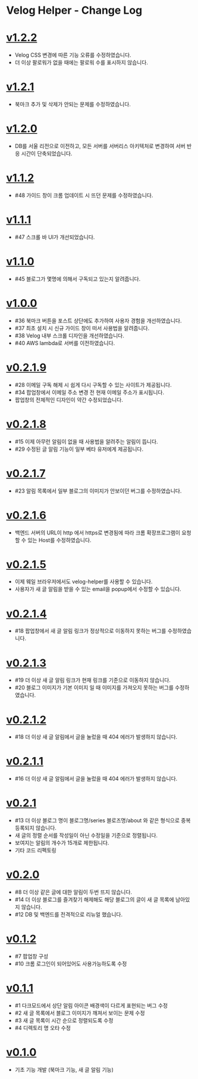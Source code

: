 # Velog Helper - Change Log

# [v1.2.2](https://github.com/junah201/velog-helper/releases/tag/v1.2.2)

- Velog CSS 변경에 따른 기능 오류를 수정하였습니다.
- 더 이상 팔로워가 없을 때에는 팔로워 수를 표시하지 않습니다.

# [v1.2.1](https://github.com/junah201/velog-helper/releases/tag/v1.2.1)

- 북마크 추가 및 삭제가 안되는 문제를 수정하였습니다.

# [v1.2.0](https://github.com/junah201/velog-helper/releases/tag/v1.2.0)

- DB를 서울 리전으로 이전하고, 모든 서버를 서버리스 아키텍처로 변경하여 서버 반응 시간이 단축되었습니다.

# [v1.1.2](https://github.com/junah201/velog-helper/releases/tag/v1.1.2)

- #48 가이드 창이 크롬 업데이트 시 뜨던 문제를 수정하였습니다.

# [v1.1.1](https://github.com/junah201/velog-helper/releases/tag/v1.1.1)

- #47 스크롤 바 UI가 개선되었습니다.

# [v1.1.0](https://github.com/junah201/velog-helper/releases/tag/v1.1.0)

- #45 블로그가 몇명에 의해서 구독되고 있는지 알려줍니다.

# [v1.0.0](https://github.com/junah201/velog-helper/releases/tag/v1.0.0)

- #36 북마크 버튼을 포스트 상단에도 추가하여 사용자 경험을 개선하였습니다.
- #37 최초 설치 시 신규 가이드 창이 떠서 사용법을 알려줍니다.
- #38 Velog 내부 스크롤 디자인을 개선하였습니다.
- #40 AWS lambda로 서버를 이전하였습니다.

# [v0.2.1.9](https://github.com/junah201/velog-helper/releases/tag/v0.2.1.9)

- #28 이메일 구독 해제 시 쉽게 다시 구독할 수 있는 사이트가 제공됩니다.
- #34 팝업창에서 이메일 주소 변경 전 현재 이메일 주소가 표시됩니다.
- 팝업창의 전체적인 디자인이 약간 수정되었습니다.

# [v0.2.1.8](https://github.com/junah201/velog-helper/releases/tag/v0.2.1.8)

- #15 이제 아무런 알림이 없을 때 사용법을 알려주는 알림이 뜹니다.
- #29 수정된 글 알림 기능이 일부 베타 유저에게 제공됩니다.

# [v0.2.1.7](https://github.com/junah201/velog-helper/releases/tag/v0.2.1.7)

- #23 알림 목록에서 일부 블로그의 이미지가 안보이던 버그를 수정하였습니다.

# [v0.2.1.6](https://github.com/junah201/velog-helper/releases/tag/v0.2.1.6)

- 백엔드 서버의 URL이 http 에서 https로 변경됨에 따라 크롬 확장프로그램이 요청할 수 있는 Host를 수정하였습니다.

# [v0.2.1.5](https://github.com/junah201/velog-helper/releases/tag/v0.2.1.5)

- 이제 웨일 브라우저에서도 velog-helper를 사용할 수 있습니다.
- 사용자가 새 글 알림을 받을 수 있는 email을 popup에서 수정할 수 있습니다.

# [v0.2.1.4](https://github.com/junah201/velog-helper/releases/tag/v0.2.1.4)

- #18 팝업창에서 새 글 알림 링크가 정상적으로 이동하지 못하는 버그를 수정하였습니다.

# [v0.2.1.3](https://github.com/junah201/velog-helper/releases/tag/v0.2.1.3)

- #19 더 이상 새 글 알림 링크가 현재 링크를 기준으로 이동하지 않습니다.
- #20 블로그 이미지가 기본 이미지 일 때 이미지를 가져오지 못하는 버그를 수정하였습니다.

# [v0.2.1.2](https://github.com/junah201/velog-helper/releases/tag/v0.2.1.2)

- #18 더 이상 새 글 알림에서 글을 눌렀을 때 404 에러가 발생하지 않습니다.

# [v0.2.1.1](https://github.com/junah201/velog-helper/releases/tag/v0.2.1.1)

- #16 더 이상 새 글 알림에서 글을 눌렀을 때 404 에러가 발생하지 않습니다.

# [v0.2.1](https://github.com/junah201/velog-helper/releases/tag/v0.2.1)

- #13 더 이상 블로그 명이 블로그명/series 블로즈명/about 와 같은 형식으로 중복 등록되지 않습니다.
- 새 글의 정렬 순서를 작성일이 아닌 수정일을 기준으로 정렬됩니다.
- 보여지는 알림의 개수가 15개로 제한됩니다.
- 기타 코드 리펙토링

# [v0.2.0](https://github.com/junah201/velog-helper/releases/tag/v0.2.0)

- #8 더 이상 같은 글에 대한 알림이 두번 뜨지 않습니다.
- #14 더 이상 블로그를 즐겨찾기 해제해도 해당 블로그의 글이 새 글 목록에 남아있지 않습니다.
- #12 DB 및 백엔드를 전격적으로 리뉴얼 했습니다.

# [v0.1.2](https://github.com/junah201/velog-helper/releases/tag/v0.1.2)

- #7 팝업창 구성
- #10 크롬 로그인이 되어있어도 사용가능하도록 수정

# [v0.1.1](https://github.com/junah201/velog-helper/releases/tag/v0.1.1)

- #1 다크모드에서 상단 알림 아이콘 배경색이 다르게 표현되는 버그 수정
- #2 새 글 목록에서 블로그 이미지가 깨져서 보이는 문제 수정
- #3 새 글 목록이 시간 순으로 정렬되도록 수정
- #4 디렉토리 명 오타 수정

# [v0.1.0](https://github.com/junah201/velog-helper/releases/tag/v0.1.0)

- 기초 기능 개발 (북마크 기능, 새 글 알림 기능)
